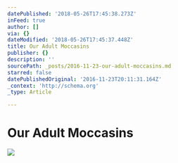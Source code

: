 ```yaml
---
datePublished: '2018-05-26T17:45:38.273Z'
inFeed: true
author: []
via: {}
dateModified: '2018-05-26T17:45:37.448Z'
title: Our Adult Moccasins
publisher: {}
description: ''
sourcePath: _posts/2016-11-23-our-adult-moccasins.md
starred: false
datePublishedOriginal: '2016-11-23T20:11:31.164Z'
_context: 'http://schema.org'
_type: Article

---
```

# **Our Adult Moccasins**
![](https://the-grid-user-content.s3-us-west-2.amazonaws.com/e2180790-afc2-4ee0-b124-83845584cdf6.jpg)